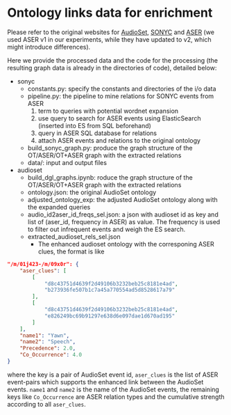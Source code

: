 # Ontology links data for enrichment

Please refer to the original websites for [AudioSet](https://research.google.com/audioset/download.html), [SONYC](https://zenodo.org/record/3233082) and [ASER](https://hkust-knowcomp.github.io/ASER/html/index.html) (we used ASER v1 in our experiments, while they have updated to v2, which might introduce differences). 

Here we provide the processed data and the code for the processing (the resulting graph data is already in the directories of code), detailed below:

- sonyc
    - constants.py: specify the constants and directories of the i/o data
    - pipeline.py: the pipeline to mine relations for SONYC events from ASER
        1. term to queries with potential wordnet expansion
        2. use query to search for ASER events using ElasticSearch (inserted into ES from SQL beforehand)
        3. query in ASER SQL database for relations
        4. attach ASER events and relations to the original ontology
    - build_sonyc_graph.py: produce the graph structure of the OT/ASER/OT+ASER graph with the extracted relations
    - data/: input and output files
- audioset
    - build_dgl_graphs.ipynb: roduce the graph structure of the OT/ASER/OT+ASER graph with the extracted relations
    - ontology.json: the original AudioSet ontology
    - adjusted_ontology_exp: the adjusted AudioSet ontology along with the expanded queries
    - audio_id2aser_id_freqs_sel.json: a json with audioset id as key and list of (aser_id, frequency in ASER) as value. The frequency is used to filter out infrequent events and weigh the ES search.
    - extracted_audioset_rels_sel.json
      - The enhanced audioset ontology with the corresponing ASER clues, the format is like

```json
"/m/01j423-/m/09x0r": {
    "aser_clues": [
        [
            "d8c43751d4639f2d49106b3232beb25c8181e4ad",
            "b273936fe507b1c7a45a770554ad5d8528617a79"
        ],
        [
            "d8c43751d4639f2d49106b3232beb25c8181e4ad",
            "e826249bc69b91297e638d6e097dae1d670ad195"
        ]
    ],
    "name1": "Yawn",
    "name2": "Speech",
    "Precedence": 2.0,
    "Co_Occurrence": 4.0
}
```
where the key is a pair of AudioSet event id, `aser_clues` is the list of ASER event-pairs which supports the enhanced link between the AudioSet events. `name1` and `name2` is the name of the AudioSet events, the remaining keys like `Co_Occurrence` are ASER relation types and the cumulative strength according to all `aser_clues`.
